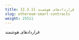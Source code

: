 ```yaml
---
title: 12.3.11 قراردادهای هوشمند
slug: ethereum-smart-contracts
weight: 25511
---
```

قراردادهای هوشمند